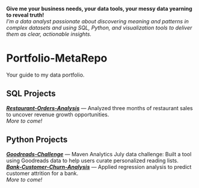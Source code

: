 **Give me your business needs, your data tools, your messy data yearning to reveal truth!**
<br>
*I’m a data analyst passionate about discovering meaning and patterns in complex datasets and using SQL, Python, and visualization tools to deliver them as clear, actionable insights.*
# Portfolio-MetaRepo
Your guide to my data portfolio.
## SQL Projects
***[Restaurant-Orders-Analysis](https://github.com/kolibriBlitz/Restaurant-Orders-Analysis)***
&mdash; Analyzed three months of restaurant sales to uncover revenue growth opportunities.
<br> 
*More to come!*
## Python Projects
***[Goodreads-Challenge](https://github.com/kolibriBlitz/goodreads-dataset)***
&mdash; Maven Analytics July data challenge: Built a tool using Goodreads data to help users curate personalized reading lists.
<br> 
***[Bank-Customer-Churn-Analysis](https://github.com/kolibriBlitz/Bank-Customer-Churn-Analysis)***
&mdash; Applied regression analysis to predict customer attrition for a bank.
<br> 
*More to come!*
